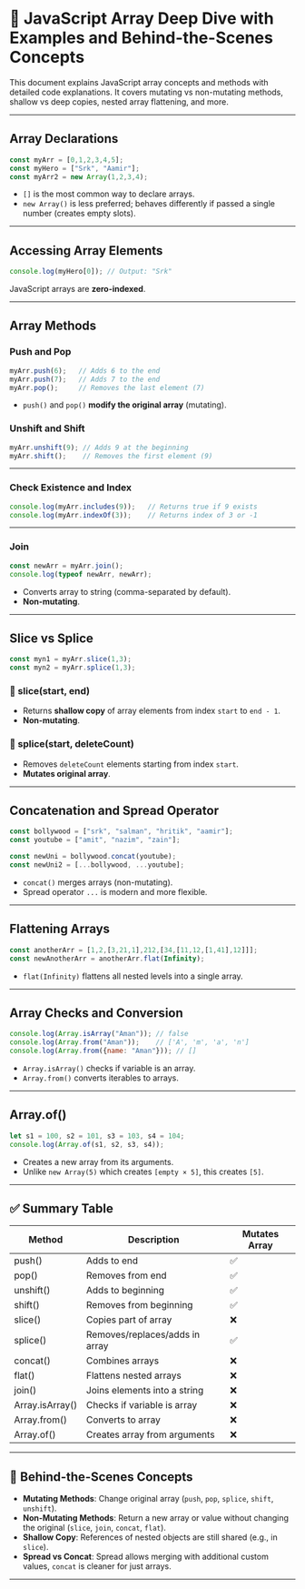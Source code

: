# 📘 JavaScript Array Deep Dive with Examples and Behind-the-Scenes Concepts

This document explains JavaScript array concepts and methods with detailed code explanations. It covers mutating vs non-mutating methods, shallow vs deep copies, nested array flattening, and more.

---
 
## Array Declarations

```js
const myArr = [0,1,2,3,4,5];
const myHero = ["Srk", "Aamir"];
const myArr2 = new Array(1,2,3,4);
```

- `[]` is the most common way to declare arrays.
- `new Array()` is less preferred; behaves differently if passed a single number (creates empty slots).

---

##  Accessing Array Elements

```js
console.log(myHero[0]); // Output: "Srk"
```

JavaScript arrays are **zero-indexed**.

---

##  Array Methods

###  Push and Pop

```js
myArr.push(6);   // Adds 6 to the end
myArr.push(7);   // Adds 7 to the end
myArr.pop();     // Removes the last element (7)
```

- `push()` and `pop()` **modify the original array** (mutating).

###  Unshift and Shift

```js
myArr.unshift(9); // Adds 9 at the beginning
myArr.shift();    // Removes the first element (9)
```

---

###  Check Existence and Index

```js
console.log(myArr.includes(9));   // Returns true if 9 exists
console.log(myArr.indexOf(3));    // Returns index of 3 or -1
```

---

###  Join

```js
const newArr = myArr.join();
console.log(typeof newArr, newArr);
```

- Converts array to string (comma-separated by default).
- **Non-mutating**.

---

##  Slice vs Splice

```js
const myn1 = myArr.slice(1,3);
const myn2 = myArr.splice(1,3);
```

### 🔸 slice(start, end)
- Returns **shallow copy** of array elements from index `start` to `end - 1`.
- **Non-mutating**.

### 🔸 splice(start, deleteCount)
- Removes `deleteCount` elements starting from index `start`.
- **Mutates original array**.

---

##  Concatenation and Spread Operator

```js
const bollywood = ["srk", "salman", "hritik", "aamir"];
const youtube = ["amit", "nazim", "zain"];

const newUni = bollywood.concat(youtube);
const newUni2 = [...bollywood, ...youtube];
```

- `concat()` merges arrays (non-mutating).
- Spread operator `...` is modern and more flexible.

---

##  Flattening Arrays

```js
const anotherArr = [1,2,[3,21,1],212,[34,[11,12,[1,41],12]]];
const newAnotherArr = anotherArr.flat(Infinity);
```

- `flat(Infinity)` flattens all nested levels into a single array.

---

##  Array Checks and Conversion

```js
console.log(Array.isArray("Aman")); // false
console.log(Array.from("Aman"));    // ['A', 'm', 'a', 'n']
console.log(Array.from({name: "Aman"})); // []
```

- `Array.isArray()` checks if variable is an array.
- `Array.from()` converts iterables to arrays.

---

##  Array.of()

```js
let s1 = 100, s2 = 101, s3 = 103, s4 = 104;
console.log(Array.of(s1, s2, s3, s4));
```

- Creates a new array from its arguments.
- Unlike `new Array(5)` which creates `[empty × 5]`, this creates `[5]`.

---

## ✅ Summary Table

| Method        | Description                         | Mutates Array |
|---------------|-------------------------------------|----------------|
| push()        | Adds to end                         | ✅             |
| pop()         | Removes from end                    | ✅             |
| unshift()     | Adds to beginning                   | ✅             |
| shift()       | Removes from beginning              | ✅             |
| slice()       | Copies part of array                | ❌             |
| splice()      | Removes/replaces/adds in array      | ✅             |
| concat()      | Combines arrays                     | ❌             |
| flat()        | Flattens nested arrays              | ❌             |
| join()        | Joins elements into a string        | ❌             |
| Array.isArray() | Checks if variable is array       | ❌             |
| Array.from()  | Converts to array                   | ❌             |
| Array.of()    | Creates array from arguments        | ❌             |

---

## 🧠 Behind-the-Scenes Concepts

- **Mutating Methods**: Change original array (`push`, `pop`, `splice`, `shift`, `unshift`).
- **Non-Mutating Methods**: Return a new array or value without changing the original (`slice`, `join`, `concat`, `flat`).
- **Shallow Copy**: References of nested objects are still shared (e.g., in `slice`).
- **Spread vs Concat**: Spread allows merging with additional custom values, `concat` is cleaner for just arrays.

---
